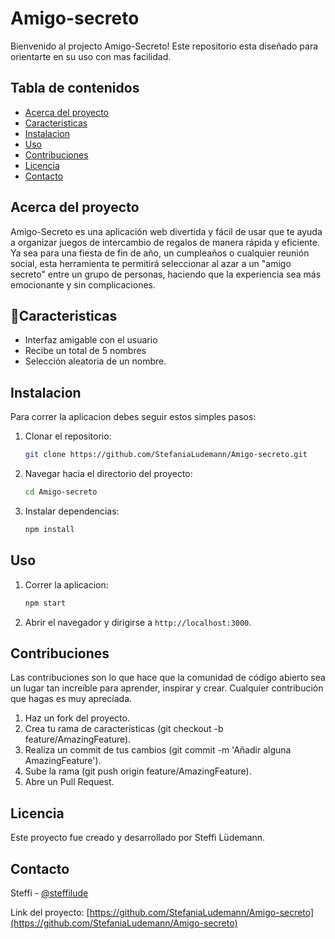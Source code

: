 # Amigo-secreto


Bienvenido al projecto Amigo-Secreto! Este repositorio esta diseñado para orientarte en su uso con mas facilidad.

## Tabla de contenidos
- [Acerca del proyecto](#acerca-del-proyecto)
- [Caracteristicas](#caracteristicas)
- [Instalacion](#instalacion)
- [Uso](#uso)
- [Contribuciones](#contribuciones)
- [Licencia](#licencia)
- [Contacto](#contacto)

## Acerca del proyecto
Amigo-Secreto es una aplicación web divertida y fácil de usar que te ayuda a organizar juegos de intercambio de regalos de manera rápida y eficiente. Ya sea para una fiesta de fin de año, un cumpleaños o cualquier reunión social, esta herramienta te permitirá seleccionar al azar a un "amigo secreto" entre un grupo de personas, haciendo que la experiencia sea más emocionante y sin complicaciones.

## :hammer:Caracteristicas
- Interfaz amigable con el usuario
- Recibe un total de 5 nombres
- Selección aleatoria de un nombre.

## Instalacion
Para correr la aplicacion debes seguir estos simples pasos:

1. Clonar el repositorio:
    ```sh
    git clone https://github.com/StefaniaLudemann/Amigo-secreto.git
    ```
2. Navegar hacia el directorio del proyecto:
    ```sh
    cd Amigo-secreto
    ```
3. Instalar dependencias:
    ```sh
    npm install
    ```

## Uso
1. Correr la aplicacion:
    ```sh
    npm start
    ```
2. Abrir el navegador y dirigirse a `http://localhost:3000`.

## Contribuciones
Las contribuciones son lo que hace que la comunidad de código abierto sea un lugar tan increíble para aprender, inspirar y crear. Cualquier contribución que hagas es muy apreciada.

1. Haz un fork del proyecto.
2. Crea tu rama de características (git checkout -b feature/AmazingFeature).
3. Realiza un commit de tus cambios (git commit -m 'Añadir alguna AmazingFeature').
4. Sube la rama (git push origin feature/AmazingFeature).
5. Abre un Pull Request.

## Licencia
Este proyecto fue creado y desarrollado por Steffi Lüdemann.

## Contacto
Steffi - [@steffilude](https://twitter.com/steffilude) 

Link del proyecto: [https://github.com/StefaniaLudemann/Amigo-secreto](https://github.com/StefaniaLudemann/Amigo-secreto)
